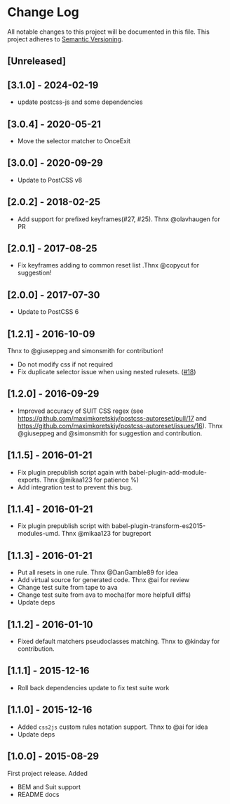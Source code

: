 # Change Log

All notable changes to this project will be documented in this file.
This project adheres to [Semantic Versioning](http://semver.org/).

## [Unreleased]

## [3.1.0] - 2024-02-19

- update postcss-js and some dependencies

## [3.0.4] - 2020-05-21

- Move the selector matcher to OnceExit

## [3.0.0] - 2020-09-29

- Update to PostCSS v8

## [2.0.2] - 2018-02-25

- Add support for prefixed keyframes(#27, #25). Thnx @olavhaugen for PR

## [2.0.1] - 2017-08-25

- Fix keyframes adding to common reset list .Thnx @copycut for suggestion!

## [2.0.0] - 2017-07-30

- Update to PostCSS 6

## [1.2.1] - 2016-10-09

Thnx to @giuseppeg and simonsmith for contribution!

- Do not modify css if not required
- Fix duplicate selector issue when using nested rulesets. ([#18](https://github.com/maximkoretskiy/postcss-autoreset/pull/18))

## [1.2.0] - 2016-09-29

- Improved accuracy of SUIT CSS regex (see https://github.com/maximkoretskiy/postcss-autoreset/pull/17 and https://github.com/maximkoretskiy/postcss-autoreset/issues/16). Thnx @giuseppeg and @simonsmith for suggestion and contribution.

## [1.1.5] - 2016-01-21

- Fix plugin prepublish script again with babel-plugin-add-module-exports. Thnx @mikaa123 for patience %)
- Add integration test to prevent this bug.

## [1.1.4] - 2016-01-21

- Fix plugin prepublish script with babel-plugin-transform-es2015-modules-umd. Thnx @mikaa123 for bugreport

## [1.1.3] - 2016-01-21

- Put all resets in one rule. Thnx @DanGamble89 for idea
- Add virtual source for generated code. Thnx @ai for review
- Change test suite from tape to ava
- Change test suite from ava to mocha(for more helpfull diffs)
- Update deps

## [1.1.2] - 2016-01-10

- Fixed default matchers pseudoclasses matching. Thnx to @kinday for contribution.

## [1.1.1] - 2015-12-16

- Roll back dependencies update to fix test suite work

## [1.1.0] - 2015-12-16

- Added `css2js` custom rules notation support. Thnx to @ai for idea
- Update deps

## [1.0.0] - 2015-08-29

First project release.
Added

- BEM and Suit support
- README docs
